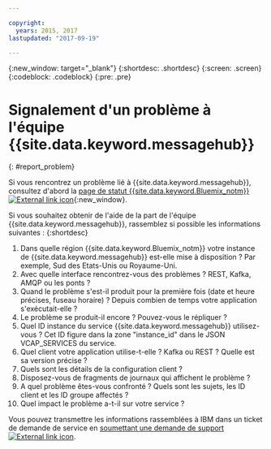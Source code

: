 ```yaml
---

copyright:
  years: 2015, 2017
lastupdated: "2017-09-19"

---
```


{:new_window: target="_blank"}
{:shortdesc: .shortdesc}
{:screen: .screen}
{:codeblock: .codeblock}
{:pre: .pre}



# Signalement d'un problème à l'équipe {{site.data.keyword.messagehub}}
{: #report_problem}

Si vous rencontrez un problème lié à {{site.data.keyword.messagehub}}, consultez d'abord la [ page de statut {{site.data.keyword.Bluemix_notm}} ![External link icon](../../icons/launch-glyph.svg "External link icon")](https://console.bluemix.net/status){:new_window}. 

Si vous souhaitez obtenir de l'aide de la part de l'équipe {{site.data.keyword.messagehub}}, rassemblez si possible les informations suivantes :
{:shortdesc}

1. Dans quelle région {{site.data.keyword.Bluemix_notm}} votre instance de {{site.data.keyword.messagehub}} est-elle mise à disposition ?  Par exemple, Sud des Etats-Unis ou Royaume-Uni. 
2. Avec quelle interface rencontrez-vous des problèmes ? REST, Kafka, AMQP ou les ponts ?
3. Quand le problème s'est-il produit pour la première fois (date et heure précises, fuseau horaire) ? Depuis combien de temps votre application s'exécutait-elle ?
4. Le problème se produit-il encore ? Pouvez-vous le répliquer ?
5. Quel ID instance du service {{site.data.keyword.messagehub}} utilisez-vous ? 
Cet ID figure dans la zone "instance_id" dans le JSON VCAP_SERVICES du service.
6. Quel client votre application utilise-t-elle ? Kafka ou REST ? Quelle est sa version précise ?
7. Quels sont les détails de la configuration client ?
8. Disposez-vous de fragments de journaux qui affichent le problème ?
9. A quel problème êtes-vous confronté ? Quels sont les sujets, les ID client et les ID groupe affectés ?
10. Quel impact le problème a-t-il sur votre service ?


Vous pouvez transmettre les informations rassemblées à IBM dans un ticket de demande de service en [soumettant une demande de support ![External link icon](../../icons/launch-glyph.svg "External link icon")](https://console.bluemix.net/docs/support/index.html#open-ticket).










